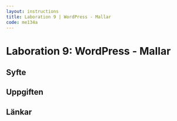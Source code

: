 ```yaml
---
layout: instructions
title: Laboration 9 | WordPress - Mallar
code: me134a
---
```


# Laboration 9: WordPress - Mallar

## Syfte


## Uppgiften


## Länkar


